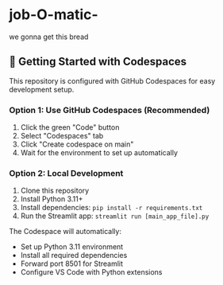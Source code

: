 # job-O-matic-
we gonna get this bread

## 🚀 Getting Started with Codespaces

This repository is configured with GitHub Codespaces for easy development setup.

### Option 1: Use GitHub Codespaces (Recommended)
1. Click the green "Code" button
2. Select "Codespaces" tab
3. Click "Create codespace on main"
4. Wait for the environment to set up automatically

### Option 2: Local Development
1. Clone this repository
2. Install Python 3.11+
3. Install dependencies: `pip install -r requirements.txt`
4. Run the Streamlit app: `streamlit run [main_app_file].py`

The Codespace will automatically:
- Set up Python 3.11 environment
- Install all required dependencies
- Forward port 8501 for Streamlit
- Configure VS Code with Python extensions

